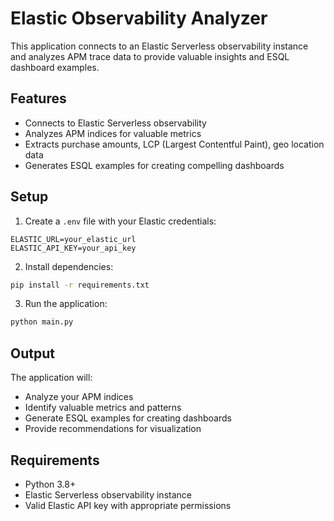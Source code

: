 # Elastic Observability Analyzer

This application connects to an Elastic Serverless observability instance and analyzes APM trace data to provide valuable insights and ESQL dashboard examples.

## Features

- Connects to Elastic Serverless observability
- Analyzes APM indices for valuable metrics
- Extracts purchase amounts, LCP (Largest Contentful Paint), geo location data
- Generates ESQL examples for creating compelling dashboards

## Setup

1. Create a `.env` file with your Elastic credentials:
```
ELASTIC_URL=your_elastic_url
ELASTIC_API_KEY=your_api_key
```

2. Install dependencies:
```bash
pip install -r requirements.txt
```

3. Run the application:
```bash
python main.py
```

## Output

The application will:
- Analyze your APM indices
- Identify valuable metrics and patterns
- Generate ESQL examples for creating dashboards
- Provide recommendations for visualization

## Requirements

- Python 3.8+
- Elastic Serverless observability instance
- Valid Elastic API key with appropriate permissions 